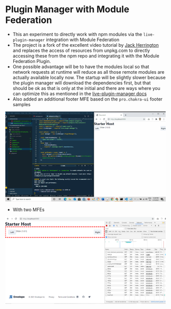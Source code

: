 # Plugin Manager with Module Federation

- This an experiment to directly work with npm modules via the `live-plugin-manager` integration with Module Federation
- The project is a fork of the excellent video tutorial by [Jack Herrington](https://www.youtube.com/watch?v=ZFNxTy3fOO0&t=10s) and replaces the access of resources from unpkg.com to directly accessing these from the npm repo and integrating it with the Module Federation Plugin.
- One possible advantage will be to have the modules local so that network requests at runtime will reduce as all those remote modules are actually available locally now. The startup will be slightly slower because the plugin manager will download the dependencies first, but that should be ok as that is only at the initial and there are ways where you can optimize this as mentioned in the [live-plugin-manager docs](https://www.npmjs.com/package/live-plugin-manager)
- Also added an additional footer MFE based on the `pro.chakra-ui` footer samples

![demo](./docs/mf_plugin_mgr.gif)

- With two MFEs

![two mfes](./docs/mf_plugin_mgr_twoLibs.PNG)